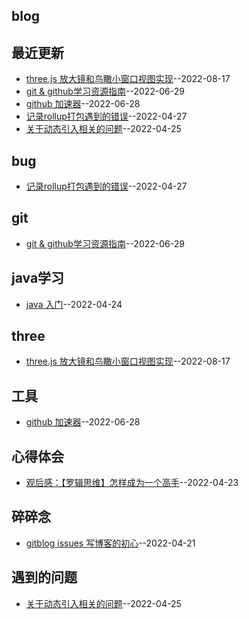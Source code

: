 ## blog
## 最近更新
- [three.js 放大镜和鸟瞰小窗口视图实现](https://github.com/wudexiong/blog/issues/8)--2022-08-17
- [git & github学习资源指南](https://github.com/wudexiong/blog/issues/7)--2022-06-29
- [github 加速器](https://github.com/wudexiong/blog/issues/6)--2022-06-28
- [记录rollup打包遇到的错误](https://github.com/wudexiong/blog/issues/5)--2022-04-27
- [关于动态引入相关的问题](https://github.com/wudexiong/blog/issues/4)--2022-04-25
## bug
- [记录rollup打包遇到的错误](https://github.com/wudexiong/blog/issues/5)--2022-04-27
## git
- [git & github学习资源指南](https://github.com/wudexiong/blog/issues/7)--2022-06-29
## java学习
- [java 入门](https://github.com/wudexiong/blog/issues/3)--2022-04-24
## three
- [three.js 放大镜和鸟瞰小窗口视图实现](https://github.com/wudexiong/blog/issues/8)--2022-08-17
## 工具
- [github 加速器](https://github.com/wudexiong/blog/issues/6)--2022-06-28
## 心得体会
- [观后感：【罗辑思维】怎样成为一个高手](https://github.com/wudexiong/blog/issues/2)--2022-04-23
## 碎碎念
- [gitblog issues 写博客的初心](https://github.com/wudexiong/blog/issues/1)--2022-04-21
## 遇到的问题
- [关于动态引入相关的问题](https://github.com/wudexiong/blog/issues/4)--2022-04-25
